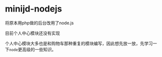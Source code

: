 # minijd-nodejs

将原本用php做的后台改用了node.js

目前个人中心模块还没有实现

个人中心模块大多也是和购物车那种重复的模块编写，因此想先放一放，先学习一下``node``更高级的一些知识。

